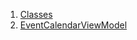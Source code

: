 

1. [Classes](view_model_after_auth_view_models_event_view_models_event_calendar_view_model/view_model_after_auth_view_models_event_view_models_event_calendar_view_model-library.html#classes)
2. [EventCalendarViewModel](view_model_after_auth_view_models_event_view_models_event_calendar_view_model/EventCalendarViewModel-class.html)

